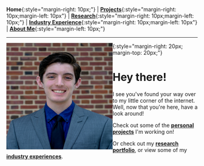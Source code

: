 **Home**{:style="margin-right: 10px;"}
|
[**Projects**](projects/index.md){:style="margin-right: 10px;margin-left: 10px"}
|
[**Research**](research/index.md){:style="margin-right: 10px;margin-left: 10px;"}
|
[**Industry Experience**](industryExperience/index.md){:style="margin-right: 10px;margin-left: 10px"}
|
[**About Me**](aboutMe/index.md){:style="margin-left: 10px;"}

___

<img align="left" width="280" height="280" src="pics/Profile.jpg">{:style="margin-right: 20px; margin-top: 20px;"}
# Hey there!

I see you've found your way over to my little corner of the internet. Well, now that you're here, have a look around!

Check out some of the [**personal projects**](projects/index.md#projects) I'm working on!

Or check out my [**research portfolio**](research/index.md#research), or view some of my [**industry experiences**](industryExperience/index.md#industry-experience).
